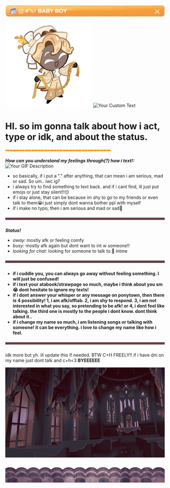 ![.](./heh.jpg)

![.](Square_npc0002-greeting.webp)   ![Your Custom Text](https://komarev.com/ghpvc/?username=aylasaurr&color=orange&label=stalkers?!)

# HI. so im gonna talk about how i act, type or idk, and about the status.


![.](./hh.webp)

***How can you understand my feelings through(?) how i text!:***
![Your GIF Description](https://github.com/bloodyros3s/bloodyros2s/blob/main/bfc.webp)
* so basically, if i put a "." after anything, that can mean i am serious, mad or sad. So um.. iwc ig? 
* i always try to find something to text back. and if i cant find, ill just put emojs or just stay silent!!😔
* if i stay alone, that can be because im shy to go to my friends or even talk to them😭i just simply dont wanna bother ppl with myself 
* if i make no typo, then i am serious and mad or sad💓 

![.](./iddk.png)

***Status!***
* *away:* mostly afk or feeling comfy
* *busy:* mostly afk again but dont want to int w someone!!
* *looking for chat:* looking for someone to talk to.🫡 intme

![.](./iddk.png)


* **if i cuddle you, you can always go away without feeling something. I will just be confused!**
* **if i text your atabook/strawpage so much, maybe i think about you sm😭 dont hesitate to ignore my texts!**
* **if i dont answer your whisper or any message on ponytown, then there is 4 possibility! 1, i am afk/offtab. 2, i am shy to respond. 3, i am not interested in what you say, so pretending to be afk! or 4, i dont feel like talking. the third one is mostly to the people i dont know. dont think about it..**
* **if i change my name so much, i am listening songs or talking with someone! it can be everything. i love to change my name like how i feel.**

![.](./iddk.png)

idk more but yh. ill update this if needed. BTW C+H FREELY!! if i have dni on my name just dont talk and c+h<3 **BYEEEEEE**

![.](https://github.com/aylasaurr/aylasaurr/blob/main/idk)



![.](./2.png)
